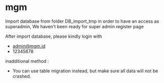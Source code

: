 # mgm

Import database from folder DB_import_tmp in order to have an access as superadmin,
We haven't been ready for super admin register page

After import database, please kindly login with

- admin@mgm.id
- 12345678


inadditional method :
- You can use table migration instead, but make sure all data will not be crashed.




